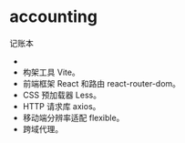 # accounting
记账本

* 
* 构架工具 Vite。
* 前端框架 React 和路由 react-router-dom。
* CSS 预加载器 Less。
* HTTP 请求库 axios。
* 移动端分辨率适配 flexible。
* 跨域代理。
